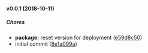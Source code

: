 #### v0.0.1 (2018-10-11)

##### Chores

* **package:**  reset version for deployment ([e59d8c50](https://github.com/CentralPing/micro-json-api-query/commit/e59d8c50ff42cccaf58fe44541647df2cf295aba))
*  initial commit ([8e1a099a](https://github.com/CentralPing/micro-json-api-query/commit/8e1a099a64e2834491e85c93bfd384195c4f5486))


